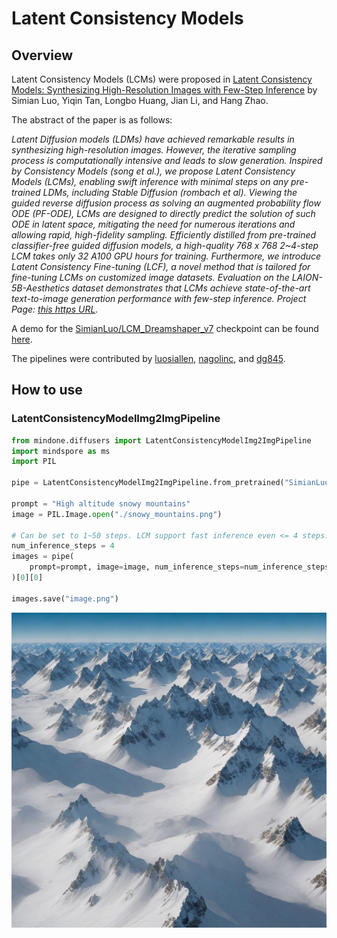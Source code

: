 # Latent Consistency Models

## Overview

Latent Consistency Models (LCMs) were proposed in [Latent Consistency Models: Synthesizing High-Resolution Images with Few-Step Inference](https://huggingface.co/papers/2310.04378) by Simian Luo, Yiqin Tan, Longbo Huang, Jian Li, and Hang Zhao.

The abstract of the paper is as follows:

*Latent Diffusion models (LDMs) have achieved remarkable results in synthesizing high-resolution images. However, the iterative sampling process is computationally intensive and leads to slow generation. Inspired by Consistency Models (song et al.), we propose Latent Consistency Models (LCMs), enabling swift inference with minimal steps on any pre-trained LDMs, including Stable Diffusion (rombach et al). Viewing the guided reverse diffusion process as solving an augmented probability flow ODE (PF-ODE), LCMs are designed to directly predict the solution of such ODE in latent space, mitigating the need for numerous iterations and allowing rapid, high-fidelity sampling. Efficiently distilled from pre-trained classifier-free guided diffusion models, a high-quality 768 x 768 2~4-step LCM takes only 32 A100 GPU hours for training. Furthermore, we introduce Latent Consistency Fine-tuning (LCF), a novel method that is tailored for fine-tuning LCMs on customized image datasets. Evaluation on the LAION-5B-Aesthetics dataset demonstrates that LCMs achieve state-of-the-art text-to-image generation performance with few-step inference. Project Page: [this https URL](https://latent-consistency-models.github.io/).*

A demo for the [SimianLuo/LCM_Dreamshaper_v7](https://huggingface.co/SimianLuo/LCM_Dreamshaper_v7) checkpoint can be found [here](https://huggingface.co/spaces/SimianLuo/Latent_Consistency_Model).

The pipelines were contributed by [luosiallen](https://luosiallen.github.io/), [nagolinc](https://github.com/nagolinc), and [dg845](https://github.com/dg845).

## How to use

### LatentConsistencyModelImg2ImgPipeline

```python
from mindone.diffusers import LatentConsistencyModelImg2ImgPipeline
import mindspore as ms
import PIL

pipe = LatentConsistencyModelImg2ImgPipeline.from_pretrained("SimianLuo/LCM_Dreamshaper_v7", mindspore_dtype=ms.float32)

prompt = "High altitude snowy mountains"
image = PIL.Image.open("./snowy_mountains.png")

# Can be set to 1~50 steps. LCM support fast inference even <= 4 steps. Recommend: 1~8 steps.
num_inference_steps = 4
images = pipe(
    prompt=prompt, image=image, num_inference_steps=num_inference_steps, guidance_scale=8.0
)[0][0]

images.save("image.png")
```

<img src=./images/snowy_mountains.jpg>